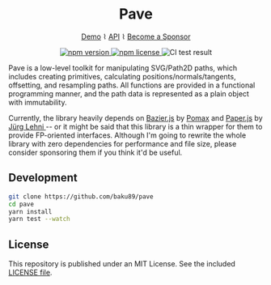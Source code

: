 <div align="center">
<h1>Pave</h1>

<a href="https://baku89.github.io/pave/">Demo</a> ⌇ <a href="https://baku89.com/pave/">API</a> ⌇ <a href="https://github.com/sponsors/baku89">Become a Sponsor</a>

<p>
  <a href="https://www.npmjs.org/package/pave">
    <img src="https://img.shields.io/npm/v/pave.svg?style=flat-square" alt="npm version">
  </a>
  <a href="http://spdx.org/licenses/MIT">
    <img src="https://img.shields.io/npm/l/pave.svg?style=flat-square" alt="npm license">
  </a>
  <img src="https://github.com/baku89/pave/actions/workflows/ci.yml/badge.svg" alt="CI test result" />
</p>

</div>

Pave is a low-level toolkit for manipulating SVG/Path2D paths, which includes creating primitives, calculating positions/normals/tangents, offsetting, and resampling paths. All functions are provided in a functional programming manner, and the path data is represented as a plain object with immutability.

Currently, the library heavily depends on [Bazier.js](https://pomax.github.io/bezierjs) by [Pomax](https://github.com/Pomax) and [Paper.js](http://paperjs.org) by [Jürg Lehni
](https://github.com/lehni) -- or it might be said that this library is a thin wrapper for them to provide FP-oriented interfaces. Although I'm going to rewrite the whole library with zero dependencies for performance and file size, please consider sponsoring them if you think it'd be useful.

## Development

```sh
git clone https://github.com/baku89/pave
cd pave
yarn install
yarn test --watch
```

## License

This repository is published under an MIT License. See the included [LICENSE file](./LICENSE).
